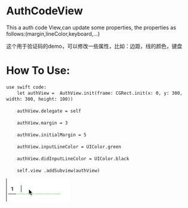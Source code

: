 

# AuthCodeView
This a auth code View,can update some properties,
	the properties as follows:(margin,lineColor,keyboard,...) 
	
这个用于验证码的demo，可以修改一些属性，比如：边距，线的颜色，键盘

# How To Use:

	use swift code:
		let authView =  AuthView.init(frame: CGRect.init(x: 0, y: 300, width: 300, height: 100))

		authView.delegate = self

		authView.margin = 3

		authView.initialMargin = 5

		authView.inputLineColor = UIColor.green

		authView.didInputLineColor = UIColor.black

		self.view .addSubview(authView)


![image](https://github.com/yirankege/AuthCodeView/blob/master/2017-11-21%2017_30_33.gif?raw=true)
